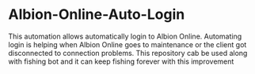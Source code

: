 # Albion-Online-Auto-Login
This automation allows automatically login to Albion Online. Automating login is helping when Albion Online goes to maintenance or the client got disconnected to connection problems. This repository cab be used along with fishing bot and it can keep fishing forever with this improvement
